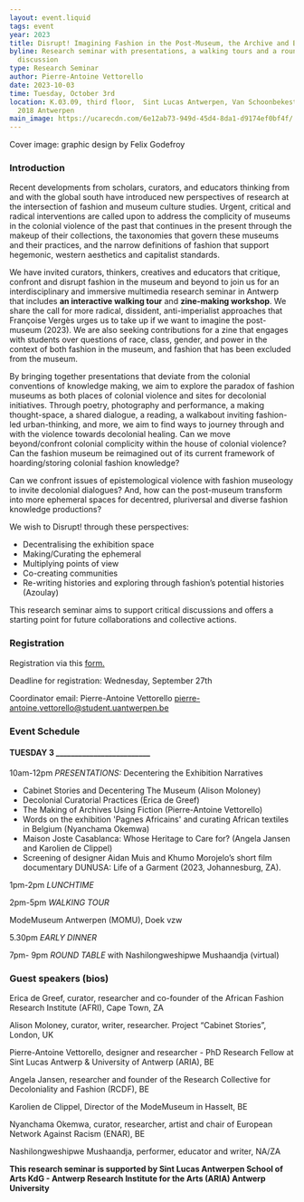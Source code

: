 ```yaml
---
layout: event.liquid
tags: event
year: 2023
title: Disrupt! Imagining Fashion in the Post-Museum, the Archive and Beyond
byline: Research seminar with presentations, a walking tours and a round table
  discussion
type: Research Seminar
author: Pierre-Antoine Vettorello
date: 2023-10-03
time: Tuesday, October 3rd
location: K.03.09, third floor,  Sint Lucas Antwerpen, Van Schoonbekestraat 143,
  2018 Antwerpen
main_image: https://ucarecdn.com/6e12ab73-949d-45d4-8da1-d9174ef0bf4f/
---
```

Cover image: graphic design by Felix Godefroy

[](https://forms.gle/SuPY1qHrRFg2qNqB6)

### Introduction

Recent developments from scholars, curators, and educators thinking from and with the global south have introduced new perspectives of research at the intersection of fashion and museum culture studies. Urgent, critical and radical interventions are called upon to address the complicity of museums in the colonial violence of the past that continues in the present through the makeup of their collections, the taxonomies that govern these museums and their practices, and the narrow definitions of fashion that support hegemonic, western aesthetics and capitalist standards. 

We have invited curators, thinkers, creatives and educators that critique, confront and disrupt fashion in the museum and beyond to join us for an interdisciplinary and immersive multimedia research seminar in Antwerp that includes **an interactive walking tour** and **zine-making workshop**. We share the call for more radical, dissident, anti-imperialist approaches that Françoise Vergès urges us to take up if we want to imagine the post-museum (2023).  We are also seeking contributions for a zine that engages with students over questions of race, class, gender, and power in the context of both fashion in the museum, and fashion that has been excluded from the museum. 

By bringing together presentations that deviate from the colonial conventions of knowledge making, we aim to explore the paradox of fashion museums as both places of colonial violence and sites for decolonial initiatives. Through poetry, photography and performance, a making thought-space, a shared dialogue, a reading, a walkabout inviting fashion-led urban-thinking, and more, we aim to find ways to journey through and with the violence towards decolonial healing. Can we move beyond/confront colonial complicity within the house of colonial violence? Can the fashion museum be reimagined out of its current framework of hoarding/storing colonial fashion knowledge?

Can we confront issues of epistemological violence with fashion museology to invite decolonial dialogues? And, how can the post-museum transform into more ephemeral spaces for decentred, pluriversal and diverse fashion knowledge productions?

We wish to Disrupt! through these perspectives:

* Decentralising the exhibition space
* Making/Curating the ephemeral
* Multiplying points of view
* Co-creating communities
* Re-writing histories and exploring through fashion’s potential histories (Azoulay)

This research seminar aims to support critical discussions and offers a starting point for future collaborations and collective actions. 

### Registration

Registration via this [form.](https://forms.gle/LuBMFMEWDpZoeeEb6)

Deadline for registration: Wednesday, September 27th 

Coordinator email: Pierre-Antoine Vettorello pierre-antoine.vettorello@student.uantwerpen.be

### Event Schedule

#### TUESDAY 3 \_\_\_\_\_\_\_\_\_\_\_\_\_\_\_\_\_\_\_\_\_\_\_\__

10am-12pm  *PRESENTATIONS:* Decentering the Exhibition Narratives 

* Cabinet Stories and Decentering The Museum (Alison Moloney)
* Decolonial Curatorial Practices (Erica de Greef) 
* The Making of Archives Using Fiction (Pierre-Antoine Vettorello)  
* Words on the exhibition 'Pagnes Africains' and curating African textiles in Belgium (Nyanchama Okemwa)
* Maison Joste Casablanca: Whose Heritage to Care for? (Angela Jansen and Karolien de Clippel)
* Screening of designer Aidan Muis and Khumo Morojelo’s short film documentary DUNUSA: Life of a Garment (2023, Johannesburg, ZA). 

1pm-2pm *LUNCHTIME* 

2pm-5pm  *WALKING TOUR* 

ModeMuseum Antwerpen (MOMU), Doek vzw 

5.30pm  *EARLY DINNER*

7pm- 9pm  *ROUND TABLE*  with Nashilongweshipwe Mushaandja (virtual) 



### Guest speakers (bios)

Erica de Greef, curator, researcher and co-founder of the African Fashion Research Institute (AFRI), Cape Town, ZA

Alison Moloney, curator, writer, researcher. Project “Cabinet Stories”, London, UK

Pierre-Antoine Vettorello, designer and researcher - PhD Research Fellow at Sint Lucas Antwerp & University of Antwerp (ARIA), BE

Angela Jansen, researcher and founder of the Research Collective for Decoloniality and Fashion (RCDF), BE

Karolien de Clippel, Director of the ModeMuseum in Hasselt, BE

Nyanchama Okemwa, curator, researcher, artist and chair of European Network Against Racism (ENAR), BE

Nashilongweshipwe Mushaandja, performer, educator and writer, NA/ZA

**This research seminar is supported by Sint Lucas Antwerpen School of Arts KdG - Antwerp Research Institute for the Arts (ARIA) Antwerp University**